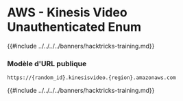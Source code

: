 # AWS - Kinesis Video Unauthenticated Enum

{{#include ../../../../banners/hacktricks-training.md}}

### Modèle d'URL publique
```
https://{random_id}.kinesisvideo.{region}.amazonaws.com
```
{{#include ../../../../banners/hacktricks-training.md}}
